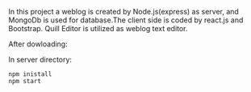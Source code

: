 In this project a weblog is created by Node.js(express) as server, and MongoDb is used for database.The client side is coded by react.js and Bootstrap. Quill Editor is utilized as weblog text editor. 


After dowloading: 

In server directory: 

    npm inistall
    npm start


